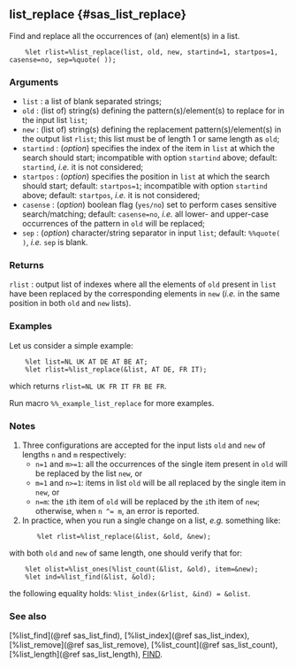 ## list_replace {#sas_list_replace}
Find and replace all the occurrences of (an) element(s) in a list.

~~~sas
	%let rlist=%list_replace(list, old, new, startind=1, startpos=1, casense=no, sep=%quote( ));
~~~

### Arguments
* `list` : a list of blank separated strings;
* `old` : (list of) string(s) defining the pattern(s)/element(s) to replace for in the input list `list`;
* `new` : (list of) string(s) defining the replacement pattern(s)/element(s) in the output list `rlist`;
	this list must be of length 1 or same length as `old`;
* `startind` : (_option_) specifies the index of the item in `list` at which the search should start; 
	incompatible with option `startind` above; default: `startind`, _i.e._ it is not considered;
* `startpos` : (_option_) specifies the position in `list` at which the search should start; default: 
	`startpos=1`; incompatible with option `startind` above; default: `startpos`, _i.e._ it is not 
	considered;
* `casense` : (_option_) boolean flag (`yes/no`) set to perform cases sensitive search/matching; default:
	`casense=no`, _i.e._ all lower- and upper-case occurrences of the pattern in `old` will be replaced;
* `sep` : (_option_) character/string separator in input `list`; default: `%%quote( )`, _i.e._ `sep` is 
	blank.
 
### Returns
`rlist` : output list of indexes where all the elements of `old` present in `list` have been replaced by
	the corresponding elements in `new` (_i.e._ in the same position in both `old` and `new` lists). 

### Examples
Let us consider a simple example:

~~~sas
	%let list=NL UK AT DE AT BE AT;
	%let rlist=%list_replace(&list, AT DE, FR IT);
~~~
which returns `rlist=NL UK FR IT FR BE FR`. 	

Run macro `%%_example_list_replace` for more examples.

### Notes
1. Three configurations are accepted for the input lists `old` and `new` of lengths `n` and `m` 
respectively:
	 + `n=1` and `m>=1`: all the occurrences of the single item present in `old` will be replaced by the 
	 list `new`, or
	 + `m=1` and `n>=1`: items in list `old` will be all replaced by the single  item in `new`, or 
	 + `n=m`: the `i`th item of `old` will be replaced by the `i`th item of `new`; 
otherwise, when `n ^= m`, an error is reported. 
2. In practice, when you run a single change on a list, _e.g._ something like:

~~~sas
       %let rlist=%list_replace(&list, &old, &new);
~~~
with both `old` and `new` of same length, one should verify that for:

~~~sas
    %let olist=%list_ones(%list_count(&list, &old), item=&new);
	%let ind=%list_find(&list, &old);
~~~
the following equality holds: `%list_index(&rlist, &ind) = &olist`.  			

### See also
[%list_find](@ref sas_list_find), [%list_index](@ref sas_list_index), [%list_remove](@ref sas_list_remove), 
[%list_count](@ref sas_list_count), [%list_length](@ref sas_list_length),
[FIND](http://support.sas.com/documentation/cdl/en/lrdict/64316/HTML/default/viewer.htm#a002267763.htm).

